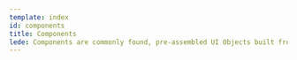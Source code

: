 ```yaml
---
template: index
id: components
title: Components
lede: Components are commonly found, pre-assembled UI Objects built from Odyssey's Base and organized by form and function.
---
```

